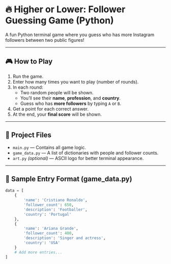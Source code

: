 # 🔥 Higher or Lower: Follower Guessing Game (Python)

A fun Python terminal game where you guess who has more Instagram followers between two public figures!

---

## 🎮 How to Play

1. Run the game.
2. Enter how many times you want to play (number of rounds).
3. In each round:
   - Two random people will be shown.
   - You’ll see their **name**, **profession**, and **country**.
   - Guess who has **more followers** by typing `A` or `B`.
4. Get a point for each correct answer.
5. At the end, your **final score** will be shown.

---

## 📁 Project Files

- `main.py` — Contains all game logic.
- `game_data.py` — A list of dictionaries with people and follower counts.
- `art.py` *(optional)* — ASCII logo for better terminal appearance.

---

## 🧠 Sample Entry Format (game_data.py)

```python
data = [
    {
        'name': 'Cristiano Ronaldo',
        'follower_count': 650,
        'description': 'Footballer',
        'country': 'Portugal'
    },
    {
        'name': 'Ariana Grande',
        'follower_count': 400,
        'description': 'Singer and actress',
        'country': 'USA'
    }
    # Add more entries...
]
